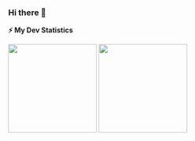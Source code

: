 ### Hi there 👋

<b>⚡ My Dev Statistics</b>
<!-- GitHub Stats -->  
<p>  
<!-- GitHub Stats -->  
<img height="180em" src="https://verzel-stats2.vercel.app/api?username=t0g3pii&include_all_commits=true&show_icons=true&hide_border=true&count_private=true&theme=react" />
<!-- Most Used Languages -->  
<img height="180em" src="https://verzel-stats2.vercel.app/api/top-langs/?username=t0g3pii&include_all_commits=true&count_private=true&show_icons=true&hide_border=true&layout=compact&hide=lua&langs_count=8&theme=react"/>  
</p>  
